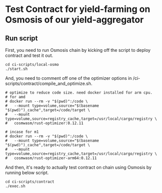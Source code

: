 # Test Contract for yield-farming on Osmosis of our yield-aggregator

## Run script

First, you need to run Osmosis chain by kicking off the script to deploy contract and test it out.

```shell
cd ci-scripts/local-osmo
./start.sh
```

And, you need to comment off one of the optimizer options in /ci-scripts/contract/compile_and_optimize.sh.

```shell
# optimize to reduce code size. need docker installed for arm cpu.
# for amd
# docker run --rm -v "$(pwd)":/code \
#   --mount type=volume,source="$(basename "$(pwd)")_cache",target=/code/target \
#   --mount type=volume,source=registry_cache,target=/usr/local/cargo/registry \
#   cosmwasm/rust-optimizer:0.12.11
  
# incase for m1
# docker run --rm -v "$(pwd)":/code \
#   --mount type=volume,source="$(basename "$(pwd)")_cache",target=/code/target \
#   --mount type=volume,source=registry_cache,target=/usr/local/cargo/registry \
#   cosmwasm/rust-optimizer-arm64:0.12.11
```

And then, it's ready to actually test contract on chain using Osmosis by running below script.

```shell
cd ci-scripts/contract
./exec.sh
```
